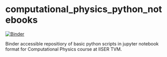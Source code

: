 # computational_physics_python_notebooks

[![Binder](https://mybinder.org/badge_logo.svg)](https://mybinder.org/v2/gh/jyothischandran1597/computational_physics_python_notebooks.git/HEAD)

Binder accessible repositiory of basic python scripts in jupyter notebook format for Computational Physics course at IISER TVM.
